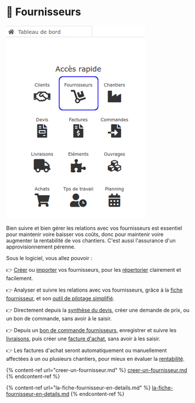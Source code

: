 # 📎 Fournisseurs

![](../../../.gitbook/assets/fournisseurs-acces-rapide.png)

Bien suivre et bien gérer les relations avec vos fournisseurs est essentiel pour maintenir voire baisser vos coûts, donc pour maintenir voire augmenter la rentabilité de vos chantiers. C'est aussi l'assurance d'un approvisionnement pérenne.



Sous le logiciel, vous allez pouvoir :

:point_right: [Créer](creer-un-fournisseur.md) ou [importer](../importer.md) vos fournisseurs, pour les [répertorier](../les-listes-de-tiers.md) clairement et facilement.

:point_right: Analyser et suivre les relations avec vos fournisseurs, grâce à la [fiche fournisseur](la-fiche-fournisseur-en-details.md), et son [outil de pilotage simplifié](../les-clients/la-fiche-client-en-details.md#onglet-activite)​​.

:point_right: Directement depuis la [synthèse du devis](../../les-devis/creer-and-saisir-un-devis/synthese-du-devis.md), créer une demande de prix, ou un bon de commande, sans avoir à le saisir.

:point_right: Depuis un [bon de commande fournisseurs](../../les-achats/les-bons-de-commande/#bon-de-commande-fournisseur), enregistrer et suivre les [livraisons](../../les-achats/les-bons-de-livraison/), puis créer une [facture d'achat](../../les-achats/les-factures-dachat.md), sans avoir à les saisir.

:point_right: Les factures d'achat seront automatiquement ou manuellement affectées à un ou plusieurs chantiers, pour mieux en évaluer la [rentabilité](../../les-chantiers-1/la-fiche-chantier-en-detail.md#onglet-travaux).



{% content-ref url="creer-un-fournisseur.md" %}
[creer-un-fournisseur.md](creer-un-fournisseur.md)
{% endcontent-ref %}

{% content-ref url="la-fiche-fournisseur-en-details.md" %}
[la-fiche-fournisseur-en-details.md](la-fiche-fournisseur-en-details.md)
{% endcontent-ref %}

